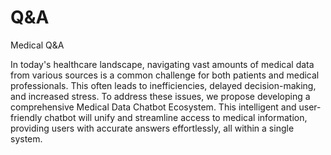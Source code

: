 # Q&A
Medical Q&amp;A

 In today's healthcare landscape, navigating vast amounts of medical data from various sources is a common challenge for both patients and medical professionals. This often leads to inefficiencies, delayed decision-making, and increased stress. To address these issues, we propose developing a comprehensive Medical Data Chatbot Ecosystem. This intelligent and user-friendly chatbot will unify and streamline access to medical information, providing users with accurate answers effortlessly, all within a single system.
